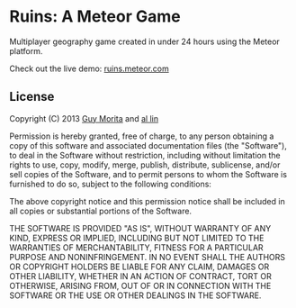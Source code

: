 Ruins: A Meteor Game
====================

Multiplayer geography game created in under 24 hours using the Meteor platform.

Check out the live demo: [ruins.meteor.com](http://ruins.meteor.com)


License
-------

Copyright (C) 2013 [Guy Morita](http://github.com/guymorita) and [al lin](http://github.com/cmdoptesc/)

Permission is hereby granted, free of charge, to any person obtaining a copy of this software and associated documentation files (the "Software"), to deal in the Software without restriction, including without limitation the rights to use, copy, modify, merge, publish, distribute, sublicense, and/or sell copies of the Software, and to permit persons to whom the Software is furnished to do so, subject to the following conditions:

The above copyright notice and this permission notice shall be included in all copies or substantial portions of the Software.

THE SOFTWARE IS PROVIDED "AS IS", WITHOUT WARRANTY OF ANY KIND, EXPRESS OR IMPLIED, INCLUDING BUT NOT LIMITED TO THE WARRANTIES OF MERCHANTABILITY, FITNESS FOR A PARTICULAR PURPOSE AND NONINFRINGEMENT. IN NO EVENT SHALL THE AUTHORS OR COPYRIGHT HOLDERS BE LIABLE FOR ANY CLAIM, DAMAGES OR OTHER LIABILITY, WHETHER IN AN ACTION OF CONTRACT, TORT OR OTHERWISE, ARISING FROM, OUT OF OR IN CONNECTION WITH THE SOFTWARE OR THE USE OR OTHER DEALINGS IN THE SOFTWARE.

